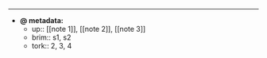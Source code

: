 

---
- **@ metadata:**
    - up:: [[note 1]], [[note 2]], [[note 3]]
    - brim:: s1, s2
    - tork:: 2, 3, 4
